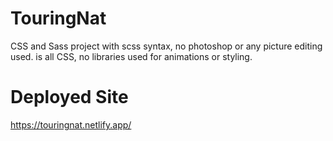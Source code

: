 # TouringNat
CSS and Sass project with scss syntax, no photoshop or any picture editing used. is all CSS, no libraries used for animations or styling. 

# Deployed Site
https://touringnat.netlify.app/
